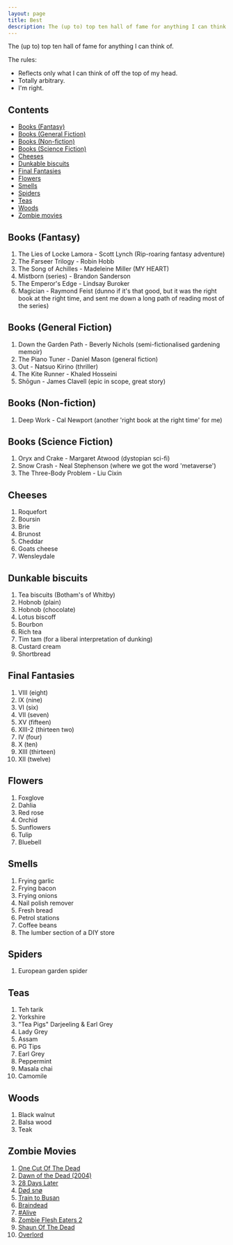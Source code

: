 ```yaml
---
layout: page
title: Best
description: The (up to) top ten hall of fame for anything I can think of.
---
```


The (up to) top ten hall of fame for anything I can think of.

The rules:

- Reflects only what I can think of off the top of my head.
- Totally arbitrary.
- I'm right.

<h2>Contents</h2>

- [Books (Fantasy)](#fantasy)
- [Books (General Fiction)](#general-fiction)
- [Books (Non-fiction)](#non-fiction)
- [Books (Science Fiction)](#science-fiction)
- [Cheeses](#cheeses)
- [Dunkable biscuits](#dunkable-biscuits)
- [Final Fantasies](#final-fantasies)
- [Flowers](#flowers)
- [Smells](#smells)
- [Spiders](#spiders)
- [Teas](#teas)
- [Woods](#woods)
- [Zombie movies](#zombie-movies)

<h2 id="fantasy">Books (Fantasy)</h2>

1. The Lies of Locke Lamora - Scott Lynch (Rip-roaring fantasy adventure)
1. The Farseer Trilogy - Robin Hobb
1. The Song of Achilles - Madeleine Miller (MY HEART)
1. Mistborn (series) - Brandon Sanderson
1. The Emperor's Edge - Lindsay Buroker
1. Magician - Raymond Feist (dunno if it's that good, but it was the right book at the right time, and sent me down a long path of reading most of the series)

<h2 id="general-fiction">Books (General Fiction)</h2>

1. Down the Garden Path - Beverly Nichols (semi-fictionalised gardening memoir)
1. The Piano Tuner - Daniel Mason (general fiction)
1. Out - Natsuo Kirino (thriller)
1. The Kite Runner - Khaled Hosseini
1. Shōgun - James Clavell (epic in scope, great story)

<h2 id="non-fiction">Books (Non-fiction)</h2>

1. Deep Work - Cal Newport (another 'right book at the right time' for me)

<h2 id="science-fiction">Books (Science Fiction)</h2>

1. Oryx and Crake - Margaret Atwood (dystopian sci-fi)
1. Snow Crash - Neal Stephenson (where we got the word 'metaverse')
1. The Three-Body Problem - Liu Cixin

<h2 id="cheeses">Cheeses</h2>

1. Roquefort
1. Boursin
1. Brie
1. Brunost
1. Cheddar
1. Goats cheese
1. Wensleydale

<h2 id="dunkable-biscuits">Dunkable biscuits</h2>

1. Tea biscuits (Botham's of Whitby)
1. Hobnob (plain)
1. Hobnob (chocolate)
1. Lotus biscoff
1. Bourbon
1. Rich tea
1. Tim tam (for a liberal interpretation of dunking)
1. Custard cream
1. Shortbread

<h2 id="final-fantasies">Final Fantasies</h2>

1. VIII (eight)
1. IX (nine)
1. VI (six)
1. VII (seven)
1. XV (fifteen)
1. XIII-2 (thirteen two)
1. IV (four)
1. X (ten)
1. XIII (thirteen)
1. XII (twelve)

<h2 id="flowers">Flowers</h2>

1. Foxglove
1. Dahlia
1. Red rose
1. Orchid
1. Sunflowers
1. Tulip
1. Bluebell

<h2 id="smells">Smells</h2>

1. Frying garlic
1. Frying bacon
1. Frying onions
1. Nail polish remover
1. Fresh bread
1. Petrol stations
1. Coffee beans
1. The lumber section of a DIY store

<h2 id="spiders">Spiders</h2>

1. European garden spider

<h2 id="teas">Teas</h2>

1. Teh tarik
1. Yorkshire
1. "Tea Pigs" Darjeeling & Earl Grey
1. Lady Grey
1. Assam
1. PG Tips
1. Earl Grey
1. Peppermint
1. Masala chai
1. Camomile

<h2 id="woods">Woods</h2>

1. Black walnut
1. Balsa wood
1. Teak

<h2 id="zombie-movies">Zombie Movies</h2>

1. [One Cut Of The Dead](https://www.imdb.com/title/tt7914416/)
1. [Dawn of the Dead (2004)](https://www.imdb.com/title/tt0363547/)
1. [28 Days Later](https://www.imdb.com/title/tt0289043/)
1. [Død snø](https://www.imdb.com/title/tt1278340/)
1. [Train to Busan](https://www.imdb.com/title/tt5700672/)
1. [Braindead](https://www.imdb.com/title/tt0103873/)
1. [#Alive](https://www.imdb.com/title/tt10620868/)
1. [Zombie Flesh Eaters 2](https://www.imdb.com/title/tt0096511/)
1. [Shaun Of The Dead](https://www.imdb.com/title/tt0365748/)
1. [Overlord](https://www.imdb.com/title/tt4530422/)
